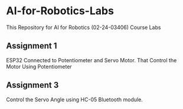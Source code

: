 # AI-for-Robotics-Labs
This Repository for AI for Robotics (02-24-03406) Course Labs 

## Assignment 1
ESP32 Connected to Potentiometer and Servo Motor.
That Control the Motor Using Potentiometer

## Assignment 3
Control the Servo Angle using HC-05 Bluetooth module.
